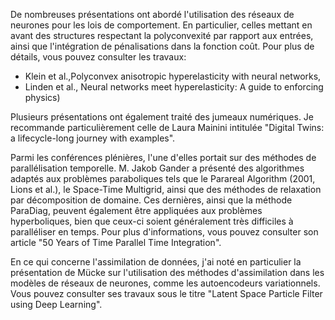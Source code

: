 De nombreuses présentations ont abordé l'utilisation des réseaux de neurones pour les lois de comportement. En particulier, celles mettant en avant des structures respectant la polyconvexité par rapport aux entrées, ainsi que l'intégration de pénalisations dans la fonction coût. Pour plus de détails, vous pouvez consulter les travaux:
- Klein et al.,Polyconvex anisotropic hyperelasticity with neural networks,
- Linden et al., Neural networks meet hyperelasticity: A guide to enforcing physics)

Plusieurs présentations ont également traité des jumeaux numériques. Je recommande particulièrement celle de Laura Mainini intitulée "Digital Twins: a lifecycle-long journey with examples".

Parmi les conférences plénières, l'une d'elles portait sur des méthodes de parallélisation temporelle. M. Jakob Gander a présenté des algorithmes adaptés aux problèmes paraboliques tels que le Parareal Algorithm (2001, Lions et al.), le Space-Time Multigrid, ainsi que des méthodes de relaxation par décomposition de domaine. Ces dernières, ainsi que la méthode ParaDiag, peuvent également être appliquées aux problèmes hyperboliques, bien que ceux-ci soient généralement très difficiles à paralléliser en temps. Pour plus d'informations, vous pouvez consulter son article "50 Years of Time Parallel Time Integration".

En ce qui concerne l'assimilation de données, j'ai noté en particulier la présentation de Mücke sur l'utilisation des méthodes d'assimilation dans les modèles de réseaux de neurones, comme les autoencodeurs variationnels. Vous pouvez consulter ses travaux sous le titre "Latent Space Particle Filter using Deep Learning".